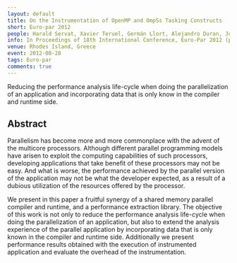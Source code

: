 ```yaml
---
layout: default
title: On the Instrumentation of OpenMP and OmpSs Tasking Constructs
short: Euro-par 2012
people: Harald Servat, Xavier Teruel, Germán Llort, Alejandro Duran, Judit Giménez, Xavier Martorell, Eduard Ayguadé and Jesús Labarta
info: In Proceedings of 18th International Conference, Euro-Par 2012 (pp. 414-428)
venue: Rhodes Island, Greece
event: 2012-08-28
tags: Euro-par
comments: true
---
```


Reducing the performance analysis life-cycle when doing the parallelization of
an application and incorporating data that is only know in the compiler and
runtime side.


## Abstract

Parallelism has become more and more commonplace with the advent of the
multicore processors. Although different parallel programming models have
arisen to exploit the computing capabilities of such processors, developing
applications that take benefit of these processors may not be easy. And what is
worse, the performance achieved by the parallel version of the application may
not be what the developer expected, as a result of a dubious utilization of the
resources offered by the processor.

We present in this paper a fruitful synergy of a shared memory parallel
compiler and runtime, and a performance extraction library. The objective of
this work is not only to reduce the performance analysis life-cycle when doing
the parallelization of an application, but also to extend the analysis
experience of the parallel application by incorporating data that is only known
in the compiler and runtime side. Additionally we present performance results
obtained with the execution of instrumented application and evaluate the
overhead of the instrumentation.

